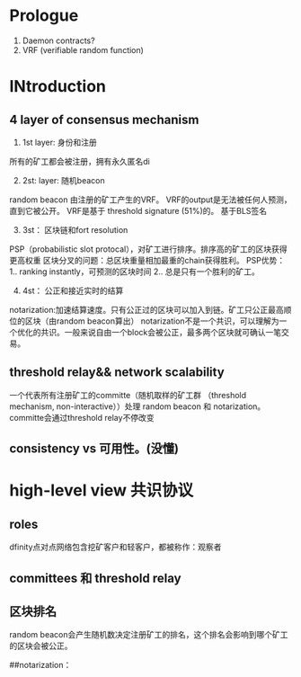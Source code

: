 # Prologue

1. Daemon contracts?
2. VRF (verifiable random function)

# INtroduction

## 4 layer of  consensus mechanism

1. 1st layer: 身份和注册

所有的矿工都会被注册，拥有永久匿名di

2. 2st: layer: 随机beacon

random beacon 由注册的矿工产生的VRF。
VRF的output是无法被任何人预测，直到它被公开。
VRF是基于 threshold signature (51%)的。 基于BLS签名

3. 3st： 区块链和fort resolution

PSP（probabilistic slot protocal），对矿工进行排序。排序高的矿工的区块获得更高权重
区块分叉的问题：总区块重量相加最重的chain获得胜利。
PSP优势：1.. ranking instantly，可预测的区块时间
		2.. 总是只有一个胜利的矿工。

4. 4st： 公正和接近实时的结算

notarization:加速结算速度。只有公正过的区块可以加入到链。矿工只公正最高顺位的区块（由random beacon算出） 
notarization不是一个共识，可以理解为一个优化的共识。一般来说自由一个block会被公正，最多两个区块就可确认一笔交易。

## threshold relay&& network scalability

一个代表所有注册矿工的committe（随机取样的矿工群 （threshold mechanism, non-interactive））处理 random beacon 和 notarization。 committe会通过threshold relay不停改变

## consistency vs 可用性。(没懂)

# high-level view 共识协议

## roles

dfinity点对点网络包含挖矿客户和轻客户，都被称作：观察者

## committees 和 threshold relay

## 区块排名
random beacon会产生随机数决定注册矿工的排名，这个排名会影响到哪个矿工的区块会被公正。

##notarization：

